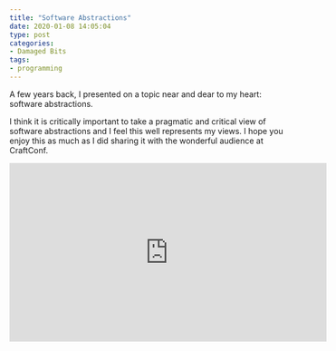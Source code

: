 ```yaml
---
title: "Software Abstractions"
date: 2020-01-08 14:05:04
type: post
categories:
- Damaged Bits
tags:
- programming
---
```


A few years back, I presented on a topic near and dear to my heart: software abstractions.

I think it is critically important to take a pragmatic and critical view of software abstractions and I feel
this well represents my views.  I hope you enjoy this as much as I did sharing it with the wonderful audience at CraftConf.

<iframe width="560" height="315" src="https://www.youtube.com/embed/JmmfgfCeqdg" frameborder="0" allow="accelerometer; autoplay; encrypted-media; gyroscope; picture-in-picture" allowfullscreen></iframe>
